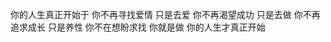 你的人生真正开始于
    你不再寻找爱情 只是去爱
        你不再渴望成功 只是去做
            你不再追求成长 只是养性
                你不在想盼求找 你就是做
                    你的人生才真正开始

<!---
EmptyHead5/EmptyHead5 is a ✨ special ✨ repository because its `README.md` (this file) appears on your GitHub profile.
You can click the Preview link to take a look at your changes.
--->

